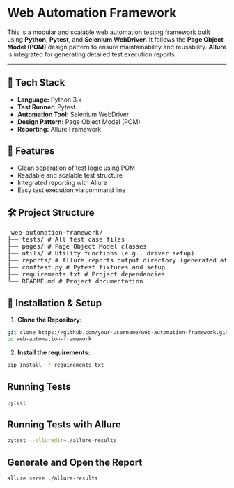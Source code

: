 # Web Automation Framework

This is a modular and scalable web automation testing framework built using **Python**, **Pytest**, and **Selenium WebDriver**. It follows the **Page Object Model (POM)** design pattern to ensure maintainability and reusability. **Allure** is integrated for generating detailed test execution reports.

---

## 🚀 Tech Stack

- **Language:** Python 3.x  
- **Test Runner:** Pytest  
- **Automation Tool:** Selenium WebDriver  
- **Design Pattern:** Page Object Model (POM)  
- **Reporting:** Allure Framework  

## 🧪 Features

- Clean separation of test logic using POM
- Readable and scalable test structure
- Integrated reporting with Allure
- Easy test execution via command line

## 🛠️ Project Structure

<pre> web-automation-framework/ 
├── tests/ # All test case files 
├── pages/ # Page Object Model classes 
├── utils/ # Utility functions (e.g., driver setup) 
├── reports/ # Allure reports output directory (generated after tests) 
├── conftest.py # Pytest fixtures and setup 
├── requirements.txt # Project dependencies 
└── README.md # Project documentation </pre>

## 🧰 Installation & Setup

1. **Clone the Repository:**

```bash
git clone https://github.com/your-username/web-automation-framework.git
cd web-automation-framework
```
2. **Install the requirements:**

```bash
pip install -r requirements.txt
```

## Running Tests

```bash
pytest
```

## Running Tests with Allure

```bash
pytest --alluredir=./allure-results
```

## Generate and Open the Report

```bash
allure serve ./allure-results 
```